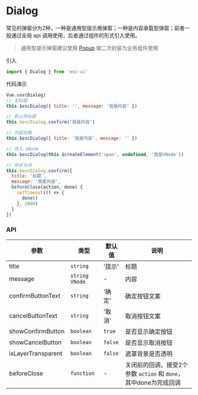 # Dialog

常见的弹窗分为2种，一种是通用型提示用弹窗；一种是内容承载型弹窗；前者一般通过全局 api 调用使用，后者通过组件的形式引入使用。

> 通用型提示弹窗建议使用 [Popup](#/popup) 做二次封装为业务组件使用

引入

```js
import { Dialog } from 'esc-ui'
```

代码演示

```js
Vue.use(Dialog)
// 无标题
this.$escDialog({ title: '', message: '我是内容' })

// 默认带标题
this.$escDialog.confirm('我是内容')

// 内容加粗
this.$escDialog({ title: '我是内容', message: '' })

// 传入 VNode
this.$escDialog(this.$createElement('span', undefined, '我是VNode'))

// 异步关闭
this.$escDialog.confirm({
  title: '标题',
  message: '我是内容',
  beforeClose(action, done) {
    setTimeout(() => {
      done()
    }, 2000)
  }
})
```

### API

参数|类型|默认值|说明
----|----|-----|----
title|`string`|'提示'|标题
message|`string` `VNode`|-|内容
confirmButtonText|`string`|'确 定'|确定按钮文案
cancelButtonText|`string`|'取 消'|取消按钮文案
showConfirmButton|`boolean`|`true`|是否显示确定按钮
showCancelButton|`boolean`|`false`|是否显示取消按钮
isLayerTransparent|`boolean`|`false`|遮罩背景是否透明
beforeClose|`function`|-|关闭前的回调，接受2个参数 `action` 和 `done`，其中done为完成回调
